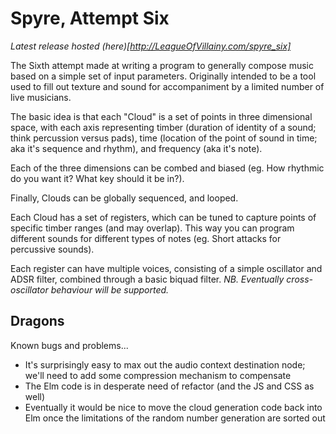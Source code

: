 # Spyre, Attempt Six

_Latest release hosted (here)[http://LeagueOfVillainy.com/spyre_six]_

The Sixth attempt made at writing a program to generally compose music based
on a simple set of input parameters. Originally intended to be a tool used to
fill out texture and sound for accompaniment by a limited number of live
musicians.

The basic idea is that each "Cloud" is a set of points in three dimensional
space, with each axis representing timber (duration of identity of a sound;
think percussion versus pads), time (location of the point of sound in time; aka
it's sequence and rhythm), and frequency (aka it's note).

Each of the three dimensions can be combed and biased (eg. How rhythmic do you
want it? What key should it be in?).

Finally, Clouds can be globally sequenced, and looped.

Each Cloud has a set of registers, which can be tuned to capture points of
specific timber ranges (and may overlap). This way you can program different
sounds for different types of notes (eg. Short attacks for percussive sounds).

Each register can have multiple voices, consisting of a simple oscillator and
ADSR filter, combined through a basic biquad filter. _NB. Eventually
cross-oscillator behaviour will be supported._


## Dragons

Known bugs and problems...
- It's surprisingly easy to max out the audio context destination node; we'll need to add some compression mechanism to compensate
- The Elm code is in desperate need of refactor (and the JS and CSS as well)
- Eventually it would be nice to move the cloud generation code back into Elm once the limitations of the random number generation are sorted out

